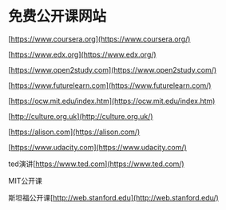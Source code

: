 # 免费公开课网站

[https://www.coursera.org](https://www.coursera.org/)

[https://www.edx.org](https://www.edx.org/)

[https://www.open2study.com](https://www.open2study.com/)

[https://www.futurelearn.com](https://www.futurelearn.com/)

[https://ocw.mit.edu/index.htm](https://ocw.mit.edu/index.htm)

[http://culture.org.uk](http://culture.org.uk/)

[https://alison.com](https://alison.com/)

[https://www.udacity.com](https://www.udacity.com/)

ted演讲[https://www.ted.com](https://www.ted.com/)

MIT公开课

斯坦福公开课[http://web.stanford.edu](http://web.stanford.edu/)

